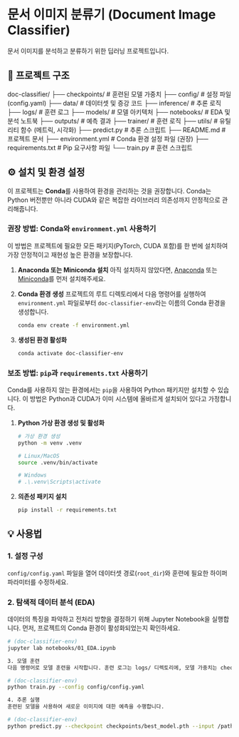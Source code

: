 # 문서 이미지 분류기 (Document Image Classifier)
문서 이미지를 분석하고 분류하기 위한 딥러닝 프로젝트입니다.

## 🚀 프로젝트 구조


doc-classifier/
├── checkpoints/         # 훈련된 모델 가중치
├── config/              # 설정 파일 (config.yaml)
├── data/                # 데이터셋 및 증강 코드
├── inference/           # 추론 로직
├── logs/                # 훈련 로그
├── models/              # 모델 아키텍처
├── notebooks/           # EDA 및 분석 노트북
├── outputs/             # 예측 결과
├── trainer/             # 훈련 로직
├── utils/               # 유틸리티 함수 (메트릭, 시각화)
├── predict.py           # 추론 스크립트
├── README.md            # 프로젝트 문서
├── environment.yml      # Conda 환경 설정 파일 (권장)
├── requirements.txt     # Pip 요구사항 파일
└── train.py             # 훈련 스크립트


## ⚙️ 설치 및 환경 설정

이 프로젝트는 **Conda**를 사용하여 환경을 관리하는 것을 권장합니다. Conda는 Python 버전뿐만 아니라 CUDA와 같은 복잡한 라이브러리 의존성까지 안정적으로 관리해줍니다.

### 권장 방법: Conda와 `environment.yml` 사용하기

이 방법은 프로젝트에 필요한 모든 패키지(PyTorch, CUDA 포함)를 한 번에 설치하여 가장 안정적이고 재현성 높은 환경을 보장합니다.

1.  **Anaconda 또는 Miniconda 설치**
    아직 설치하지 않았다면, [Anaconda](https://www.anaconda.com/products/distribution) 또는 [Miniconda](https://docs.conda.io/en/latest/miniconda.html)를 먼저 설치해주세요.

2.  **Conda 환경 생성**
    프로젝트의 루트 디렉토리에서 다음 명령어를 실행하여 `environment.yml` 파일로부터 `doc-classifier-env`라는 이름의 Conda 환경을 생성합니다.

    ```bash
    conda env create -f environment.yml
    ```

3.  **생성된 환경 활성화**
    ```bash
    conda activate doc-classifier-env
    ```

### 보조 방법: `pip`과 `requirements.txt` 사용하기

Conda를 사용하지 않는 환경에서는 `pip`을 사용하여 Python 패키지만 설치할 수 있습니다. 이 방법은 Python과 CUDA가 이미 시스템에 올바르게 설치되어 있다고 가정합니다.

1.  **Python 가상 환경 생성 및 활성화**
    ```bash
    # 가상 환경 생성
    python -m venv .venv

    # Linux/MacOS
    source .venv/bin/activate

    # Windows
    # .\.venv\Scripts\activate
    ```

2.  **의존성 패키지 설치**
    ```bash
    pip install -r requirements.txt
    ```

## 💡 사용법

### 1. 설정 구성
`config/config.yaml` 파일을 열어 데이터셋 경로(`root_dir`)와 훈련에 필요한 하이퍼파라미터를 수정하세요.

### 2. 탐색적 데이터 분석 (EDA)
데이터의 특징을 파악하고 전처리 방향을 결정하기 위해 Jupyter Notebook을 실행합니다. 먼저, 프로젝트의 Conda 환경이 활성화되었는지 확인하세요.

```bash
# (doc-classifier-env)
jupyter lab notebooks/01_EDA.ipynb

3. 모델 훈련
다음 명령어로 모델 훈련을 시작합니다. 훈련 로그는 logs/ 디렉토리에, 모델 가중치는 checkpoints/ 디렉토리에 저장됩니다.

# (doc-classifier-env)
python train.py --config config/config.yaml

4. 추론 실행
훈련된 모델을 사용하여 새로운 이미지에 대한 예측을 수행합니다.

# (doc-classifier-env)
python predict.py --checkpoint checkpoints/best_model.pth --input /path/to/your/image_or_dir --output outputs/predictions.csv
